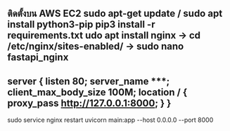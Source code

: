 ติดตั้งบน AWS EC2
sudo apt-get update / sudo apt install python3-pip
pip3 install -r requirements.txt
udo apt install nginx -> cd /etc/nginx/sites-enabled/ -> sudo nano fastapi_nginx
--------------------------------------
server {
    listen 80;
    server_name ***;
    client_max_body_size 100M;
    location / {
        proxy_pass http://127.0.0.1:8000;
    }
}
-------------------------------------
sudo service nginx restart
uvicorn main:app --host 0.0.0.0 --port 8000
